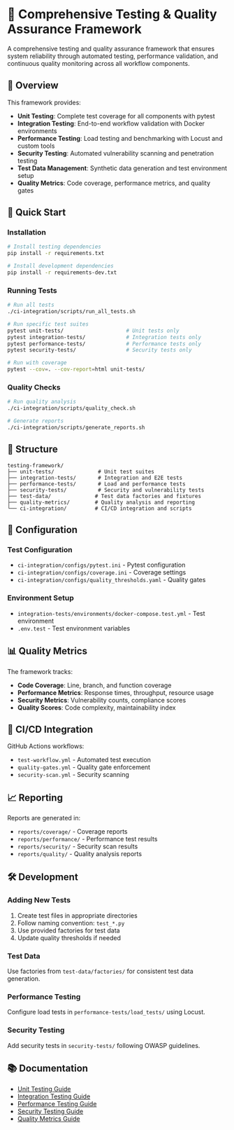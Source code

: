 # 🧪 Comprehensive Testing & Quality Assurance Framework

A comprehensive testing and quality assurance framework that ensures system reliability through automated testing, performance validation, and continuous quality monitoring across all workflow components.

## 🎯 Overview

This framework provides:

- **Unit Testing**: Complete test coverage for all components with pytest
- **Integration Testing**: End-to-end workflow validation with Docker environments
- **Performance Testing**: Load testing and benchmarking with Locust and custom tools
- **Security Testing**: Automated vulnerability scanning and penetration testing
- **Test Data Management**: Synthetic data generation and test environment setup
- **Quality Metrics**: Code coverage, performance metrics, and quality gates

## 🚀 Quick Start

### Installation

```bash
# Install testing dependencies
pip install -r requirements.txt

# Install development dependencies
pip install -r requirements-dev.txt
```

### Running Tests

```bash
# Run all tests
./ci-integration/scripts/run_all_tests.sh

# Run specific test suites
pytest unit-tests/                    # Unit tests only
pytest integration-tests/             # Integration tests only
pytest performance-tests/             # Performance tests only
pytest security-tests/                # Security tests only

# Run with coverage
pytest --cov=. --cov-report=html unit-tests/
```

### Quality Checks

```bash
# Run quality analysis
./ci-integration/scripts/quality_check.sh

# Generate reports
./ci-integration/scripts/generate_reports.sh
```

## 📁 Structure

```
testing-framework/
├── unit-tests/              # Unit test suites
├── integration-tests/       # Integration and E2E tests
├── performance-tests/       # Load and performance tests
├── security-tests/          # Security and vulnerability tests
├── test-data/              # Test data factories and fixtures
├── quality-metrics/        # Quality analysis and reporting
└── ci-integration/         # CI/CD integration and scripts
```

## 🔧 Configuration

### Test Configuration

- `ci-integration/configs/pytest.ini` - Pytest configuration
- `ci-integration/configs/coverage.ini` - Coverage settings
- `ci-integration/configs/quality_thresholds.yaml` - Quality gates

### Environment Setup

- `integration-tests/environments/docker-compose.test.yml` - Test environment
- `.env.test` - Test environment variables

## 📊 Quality Metrics

The framework tracks:

- **Code Coverage**: Line, branch, and function coverage
- **Performance Metrics**: Response times, throughput, resource usage
- **Security Metrics**: Vulnerability counts, compliance scores
- **Quality Scores**: Code complexity, maintainability index

## 🔄 CI/CD Integration

GitHub Actions workflows:

- `test-workflow.yml` - Automated test execution
- `quality-gates.yml` - Quality gate enforcement
- `security-scan.yml` - Security scanning

## 📈 Reporting

Reports are generated in:

- `reports/coverage/` - Coverage reports
- `reports/performance/` - Performance test results
- `reports/security/` - Security scan results
- `reports/quality/` - Quality analysis reports

## 🛠️ Development

### Adding New Tests

1. Create test files in appropriate directories
2. Follow naming convention: `test_*.py`
3. Use provided factories for test data
4. Update quality thresholds if needed

### Test Data

Use factories from `test-data/factories/` for consistent test data generation.

### Performance Testing

Configure load tests in `performance-tests/load_tests/` using Locust.

### Security Testing

Add security tests in `security-tests/` following OWASP guidelines.

## 📚 Documentation

- [Unit Testing Guide](docs/unit-testing.md)
- [Integration Testing Guide](docs/integration-testing.md)
- [Performance Testing Guide](docs/performance-testing.md)
- [Security Testing Guide](docs/security-testing.md)
- [Quality Metrics Guide](docs/quality-metrics.md)

